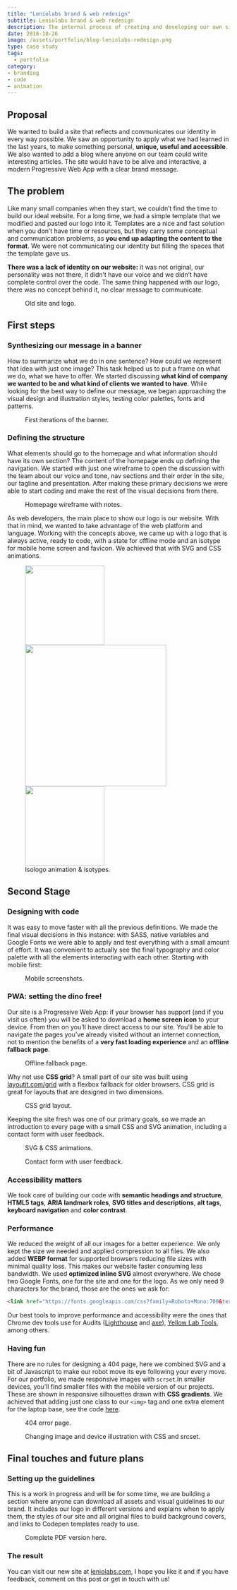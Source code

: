 ```yaml
---
title: "Leniolabs brand & web redesign"
subtitle: Leniolabs brand & web redesign
description: The internal process of creating and developing our own site.
date: 2018-10-26
image: /assets/portfolio/blog-leniolabs-redesign.png
type: case study
tags:
  - portfolio
category: 
- branding
- code
- animation
---
```


## Proposal
We wanted to build a site that reflects and communicates our identity in every way possible. We saw an opportunity to apply what we had learned in the last years, to make something personal, **unique, useful and accessible**. We also wanted to add a blog where anyone on our team could write interesting articles. The site would have to be alive and interactive, a modern Progressive Web App with a clear brand message.

## The problem
Like many small companies when they start, we couldn’t find the time to build our ideal website. For a long time, we had a simple template that we modified and pasted our logo into it. Templates are a nice and fast solution when you don’t have time or resources, but they carry some conceptual and communication problems, as **you end up adapting the content to the format**. We were not communicating our identity but filling the spaces that the template gave us.

**There was a lack of identity on our website:** it was not original, our personality was not there, it didn’t have our voice and we didn’t have complete control over the code. The same thing happened with our logo, there was no concept behind it, no clear message to communicate.

<figure>
    <img src="/portfolio/portfolio-leniolabs-redesign-02.jpg" alt=""/>
    <figcaption>Old site and logo.</figcaption>
</figure>


## First steps
### Synthesizing our message in a banner
How to summarize what we do in one sentence? How could we represent that idea with just one image? This task helped us to put a frame on what we do, what we have to offer. We started discussing **what kind of company we wanted to be and what kind of clients we wanted to have**. While looking for the best way to define our message, we began approaching the visual design and illustration styles, testing color palettes, fonts and patterns.

<figure>
    <img src="/portfolio/portfolio-leniolabs-redesign-03.jpg" alt=""/>
    <figcaption>First iterations of the banner.</figcaption>
</figure>


### Defining the structure
What elements should go to the homepage and what information should have its own section? The content of the homepage ends up defining the navigation. We started with just one wireframe to open the discussion with the team about our voice and tone, nav sections and their order in the site, our tagline and presentation. After making these primary decisions we were able to start coding and make the rest of the visual decisions from there.

<figure>
    <img src="/portfolio/portfolio-leniolabs-redesign-04.png" alt=""/>
    <figcaption>Homepage wireframe with notes.</figcaption>
</figure>

As web developers, the main place to show our logo is our website. With that in mind, we wanted to take advantage of the web platform and language. Working with the concepts above, we came up with a logo that is always active, ready to code, with a state for offline mode and an isotype for mobile home screen and favicon. We achieved that with SVG and CSS animations.

<figure class="flex-imgs">
    <img src="/portfolio/portfolio-leniolabs-redesign-05.jpg" alt="" width="180"/>
    <img src="/portfolio/portfolio-leniolabs-redesign-06.gif" alt="" width="320"/>
    <img src="/portfolio/portfolio-leniolabs-redesign-07.jpg" alt="" width="180"/>
    <figcaption>Isologo animation & isotypes.</figcaption>
</figure>


## Second Stage
### Designing with code
It was easy to move faster with all the previous definitions. We made the final visual decisions in this instance: with SASS, native variables and Google Fonts we were able to apply and test everything with a small amount of effort. It was convenient to actually see the final typography and color palette with all the elements interacting with each other. Starting with mobile first:

<figure>
    <img src="/portfolio/portfolio-leniolabs-redesign-09.png" alt=""/>
    <figcaption>Mobile screenshots.</figcaption>
</figure>


### PWA: setting the dino free!
Our site is a Progressive Web App: if your browser has support (and if you visit us often) you will be asked to download a **home screen icon** to your device. From then on you’ll have direct access to our site. You’ll be able to navigate the pages you’ve already visited without an internet connection, not to mention the benefits of a **very fast loading experience** and an **offline fallback page**.

<figure>
    <img src="/portfolio/portfolio-leniolabs-redesign-10.gif" alt=""/>
    <figcaption>Offline fallback page.</figcaption>
</figure>


Why not use **CSS grid**? A small part of our site was built using [layoutit.com/grid](https://grid.layoutit.com/) with a flexbox fallback for older browsers. CSS grid is great for layouts that are designed in two dimensions.

<figure>
    <img src="/portfolio/portfolio-leniolabs-redesign-11.gif" alt=""/>
    <figcaption>CSS grid layout.</figcaption>
</figure>

Keeping the site fresh was one of our primary goals, so we made an introduction to every page with a small CSS and SVG animation, including a contact form with user feedback.

<figure>
    <img src="/portfolio/portfolio-leniolabs-redesign-12.gif" alt=""/>
    <figcaption>SVG & CSS animations.</figcaption>
</figure>


<figure>
    <img src="/portfolio/portfolio-leniolabs-redesign-13.gif" alt=""/>
    <figcaption>Contact form with user feedback.</figcaption>
</figure>


### Accessibility matters
We took care of building our code with **semantic headings and structure**, **HTML5 tags**, **ARIA landmark roles**, **SVG titles and descriptions**, **alt tags**, **keyboard navigation** and **color contrast**.

### Performance
We reduced the weight of all our images for a better experience. We only kept the size we needed and applied compression to all files. We also added **WEBP format** for supported browsers reducing file sizes with minimal quality loss. This makes our website faster consuming less bandwidth. We used **optimized inline SVG** almost everywhere. We chose two Google Fonts, one for the site and one for the logo. As we only need 9 characters for the brand, those are the ones we ask for:

```html
<link href="https://fonts.googleapis.com/css?family=Roboto+Mono:700&text=Leniolabs" rel="stylesheet" type="text/css">
```

Our best tools to improve performance and accessibility were the ones that Chrome dev tools use for Audits ([Lighthouse](https://developers.google.com/web/tools/lighthouse/) and [axe](https://www.deque.com/axe/)), [Yellow Lab Tools](https://yellowlab.tools/), among others.

### Having fun
There are no rules for designing a 404 page, here we combined SVG and a bit of Javascript to make our robot move its eye following your every move. For our portfolio, we made responsive images with `scrset`.In smaller devices, you’ll find smaller files with the mobile version of our projects. These are shown in responsive silhouettes drawn with **CSS gradients**. We achieved that adding just one class to our `<img>` tag and one extra element for the laptop base, see the code [here](https://codepen.io/marianab/pen/VExgqm?editors=1100).

<figure>
    <img src="/portfolio/portfoliofolio-leniolabs-redesign-14.gif" alt=""/>
    <figcaption>404 error page.</figcaption>
</figure>


<figure>
    <img src="/portfolio/portfolio-leniolabs-redesign-15.gif" alt=""/>
    <figcaption>Changing image and device illustration with CSS and srcset.</figcaption>
</figure>


## Final touches and future plans
### Setting up the guidelines
This is a work in progress and will be for some time, we are building a section where anyone can download all assets and visual guidelines to our brand. It includes our logo in different versions and explains when to apply them, the styles of our site and all original files to build background covers, and links to Codepen templates ready to use.

<figure>
    <img src="/portfolio/portfoliofolio-leniolabs-redesign-16.jpg" alt=""/>
    <figcaption>Complete PDF version here.</figcaption>
</figure>

### The result
You can visit our new site at [leniolabs.com](https://www.leniolabs.com/), I hope you like it and if you have feedback, comment on this post or get in touch with us!